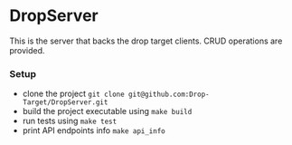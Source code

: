 # DropServer

This is the server that backs the drop target clients. CRUD operations are provided.

### __Setup__
- clone the project `git clone git@github.com:Drop-Target/DropServer.git`
- build the project executable using `make build`
- run tests using `make test`
- print API endpoints info `make api_info`

